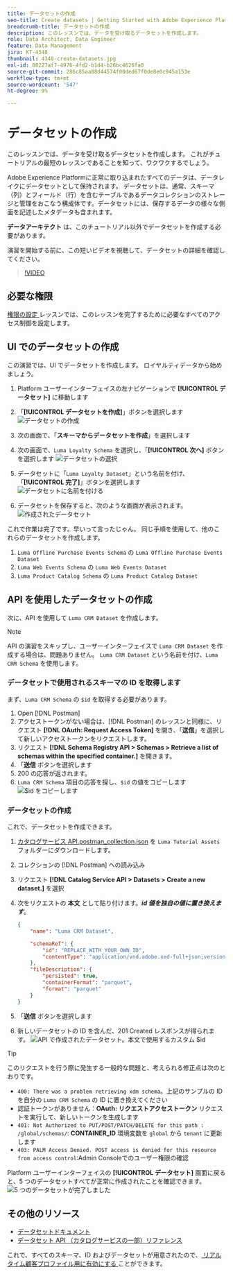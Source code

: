 ```yaml
---
title: データセットの作成
seo-title: Create datasets | Getting Started with Adobe Experience Platform for Data Architects and Data Engineers
breadcrumb-title: データセットの作成
description: このレッスンでは、データを受け取るデータセットを作成します。
role: Data Architect, Data Engineer
feature: Data Management
jira: KT-4348
thumbnail: 4348-create-datasets.jpg
exl-id: 80227af7-4976-4fd2-b1d4-b26bc4626fa0
source-git-commit: 286c85aa88d44574f00ded67f0de8e0c945a153e
workflow-type: tm+mt
source-wordcount: '547'
ht-degree: 9%

---
```


# データセットの作成

<!--15min-->

このレッスンでは、データを受け取るデータセットを作成します。 これがチュートリアルの最短のレッスンであることを知って、ワクワクするでしょう。

Adobe Experience Platformに正常に取り込まれたすべてのデータは、データレイクにデータセットとして保持されます。 データセットは、通常、スキーマ（列）とフィールド（行）を含むテーブルであるデータコレクションのストレージと管理をおこなう構成体です。データセットには、保存するデータの様々な側面を記述したメタデータも含まれます。

**データアーキテクト** は、このチュートリアル以外でデータセットを作成する必要があります。

演習を開始する前に、この短いビデオを視聴して、データセットの詳細を確認してください。
>[!VIDEO](https://video.tv.adobe.com/v/27269?learn=on&enablevpops)

## 必要な権限

[ 権限の設定 ](configure-permissions.md) レッスンでは、このレッスンを完了するために必要なすべてのアクセス制御を設定します。

<!--
* Permission items **[!UICONTROL Data Management]** > **[!UICONTROL View Datasets]** and **[!UICONTROL Manage Datasets]**
* Permission item **[!UICONTROL Sandboxes]** > `Luma Tutorial`
* User-role access to the `Luma Tutorial Platform` product profile
* Developer-role access to the `Luma Tutorial Platform` product profile (for API)
-->

## UI でのデータセットの作成

この演習では、UI でデータセットを作成します。 ロイヤルティデータから始めましょう。

1. Platform ユーザーインターフェイスの左ナビゲーションで **[!UICONTROL データセット]** に移動します
1. 「**[!UICONTROL データセットを作成]**」ボタンを選択します
   ![データセットの作成](assets/datasets-createDataset.png)

1. 次の画面で、「**スキーマからデータセットを作成**」を選択します
1. 次の画面で、`Luma Loyalty Schema` を選択し、「**[!UICONTROL 次へ]** ボタンを選択します
   ![ データセットの選択 ](assets/datasets-selectSchema.png)

1. データセットに「`Luma Loyalty Dataset`」という名前を付け、「**[!UICONTROL 完了]**」ボタンを選択します
   ![ データセットに名前を付ける ](assets/datasets-nameDataset.png)
1. データセットを保存すると、次のような画面が表示されます。
   ![ 作成されたデータセット ](assets/datasets-created.png)

これで作業は完了です。早いって言ったじゃん。 同じ手順を使用して、他のこれらのデータセットを作成します。

1. `Luma Offline Purchase Events Schema` の `Luma Offline Purchase Events Dataset`
1. `Luma Web Events Schema` の `Luma Web Events Dataset`
1. `Luma Product Catalog Schema` の `Luma Product Catalog Dataset`


## API を使用したデータセットの作成

次に、API を使用して `Luma CRM Dataset` を作成します。

>[!NOTE]
>
>API の演習をスキップし、ユーザーインターフェイスで `Luma CRM Dataset` を作成する場合は、問題ありません。 `Luma CRM Dataset` という名前を付け、`Luma CRM Schema` を使用します。

### データセットで使用されるスキーマの ID を取得します

まず、`Luma CRM Schema` の `$id` を取得する必要があります。

1. Open [!DNL Postman]
1. アクセストークンがない場合は、[!DNL Postman] のレッスンと同様に、リクエスト **[!DNL OAuth: Request Access Token]** を開き、「**送信**」を選択して新しいアクセストークンをリクエストします。
1. リクエスト **[!DNL Schema Registry API > Schemas > Retrieve a list of schemas within the specified container.]** を開きます。
1. 「**送信** ボタンを選択します
1. 200 の応答が返されます。
1. `Luma CRM Schema` 項目の応答を探し、`$id` の値をコピーします
   ![$id をコピーします ](assets/dataset-crm-getSchemaId.png)

### データセットの作成

これで、データセットを作成できます。

1. [ カタログサービス API.postman_collection.json](https://raw.githubusercontent.com/adobe/experience-platform-postman-samples/master/apis/experience-platform/Catalog%20Service%20API.postman_collection.json) を `Luma Tutorial Assets` フォルダーにダウンロードします。
1. コレクションの [!DNL Postman] への読み込み
1. リクエスト **[!DNL Catalog Service API > Datasets > Create a new dataset.]** を選択
1. 次をリクエストの **本文** として貼り付けます。***id 値を独自の値に置き換えます***。

   ```json
   {
       "name": "Luma CRM Dataset",
   
       "schemaRef": {
           "id": "REPLACE_WITH_YOUR_OWN_ID",
           "contentType": "application/vnd.adobe.xed-full+json;version=1"
       },
       "fileDescription": {
           "persisted": true,
           "containerFormat": "parquet",
           "format": "parquet"
       }
   }
   ```

1. 「**送信** ボタンを選択します
1. 新しいデータセットの ID を含んだ、201 Created レスポンスが得られます。
   ![API で作成されたデータセット。本文で使用するカスタム $id](assets/datasets-crm-created.png)

>[!TIP]
>
> このリクエストを行う際に発生する一般的な問題と、考えられる修正点は次のとおりです。
>
> * `400: There was a problem retrieving xdm schema`。上記のサンプルの ID を自分の `Luma CRM Schema` の ID に置き換えてください
> * 認証トークンがありません：**OAuth: リクエストアクセストークン** リクエストを実行して、新しいトークンを生成します
> * `401: Not Authorized to PUT/POST/PATCH/DELETE for this path : /global/schemas/`: **CONTAINER_ID** 環境変数を `global` から `tenant` に更新します
> * `403: PALM Access Denied. POST access is denied for this resource from access control`:Admin Consoleでのユーザー権限の確認


Platform ユーザーインターフェイスの **[!UICONTROL データセット]** 画面に戻ると、5 つのデータセットすべてが正常に作成されたことを確認できます。
![5 つのデータセットが完了しました ](assets/datasets-allComplete.png)


## その他のリソース

* [ データセットドキュメント ](https://experienceleague.adobe.com/docs/experience-platform/catalog/datasets/overview.html?lang=ja)
* [ データセット API （カタログサービスの一部）リファレンス ](https://www.adobe.io/experience-platform-apis/references/catalog/#tag/Datasets)

これで、すべてのスキーマ、ID およびデータセットが用意されたので、[ リアルタイム顧客プロファイル用に有効にする ](enable-profiles.md) ことができます。
